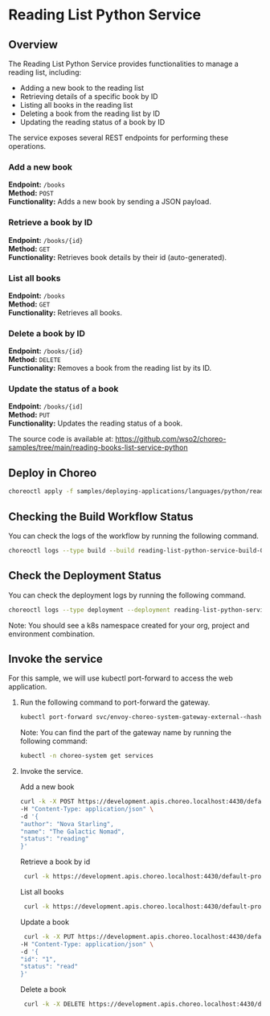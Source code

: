 # Reading List Python Service

## Overview
The Reading List Python Service provides functionalities to manage a reading list, including:
- Adding a new book to the reading list
- Retrieving details of a specific book by ID
- Listing all books in the reading list
- Deleting a book from the reading list by ID
- Updating the reading status of a book by ID

The service exposes several REST endpoints for performing these operations.

### Add a new book
**Endpoint:** `/books`  
**Method:** `POST`  
**Functionality:** Adds a new book by sending a JSON payload.

### Retrieve a book by ID
**Endpoint:** `/books/{id}`  
**Method:** `GET`  
**Functionality:** Retrieves book details by their id (auto-generated).

### List all books
**Endpoint:** `/books`  
**Method:** `GET`  
**Functionality:** Retrieves all books.

### Delete a book by ID
**Endpoint:** `/books/{id}`  
**Method:** `DELETE`  
**Functionality:** Removes a book from the reading list by its ID.

### Update the status of a book
**Endpoint:** `/books/{id]`  
**Method:** `PUT`  
**Functionality:** Updates the reading status of a book.

The source code is available at:
https://github.com/wso2/choreo-samples/tree/main/reading-books-list-service-python

## Deploy in Choreo

```bash
choreoctl apply -f samples/deploying-applications/languages/python/reading-list-service.yaml
``` 

## Checking the Build Workflow Status
You can check the logs of the workflow by running the following command.

```bash
choreoctl logs --type build --build reading-list-python-service-build-01 --organization default-org --project default-project --component reading-list-python-service
```

## Check the Deployment Status
You can check the deployment logs by running the following command.

```bash
choreoctl logs --type deployment --deployment reading-list-python-service-development-deployment-1 --organization default-org --project default-project --component reading-list-python-service
```

Note: You should see a k8s namespace created for your org, project and environment combination.

## Invoke the service
For this sample, we will use kubectl port-forward to access the web application.

1. Run the following command to port-forward the gateway.

    ```bash
    kubectl port-forward svc/envoy-choreo-system-gateway-external-<hash> -n choreo-system 4430:443
    ```

   Note: You can find the <hash> part of the gateway name by running the following command:
    ```bash
    kubectl -n choreo-system get services
   ```

2. Invoke the service.
   
   Add a new book
   ```bash
   curl -k -X POST https://development.apis.choreo.localhost:4430/default-project/reading-list-python-service/reading-list/books \
   -H "Content-Type: application/json" \
   -d '{
   "author": "Nova Starling",
   "name": "The Galactic Nomad",
   "status": "reading"
   }'
   ```
   
   Retrieve a book by id
   ```bash
    curl -k https://development.apis.choreo.localhost:4430/default-project/reading-list-python-service/reading-list/books/1
   ```
   
   List all books
   ```bash
    curl -k https://development.apis.choreo.localhost:4430/default-project/reading-list-python-service/reading-list/books
   ```

   Update a book
   ```bash
    curl -k -X PUT https://development.apis.choreo.localhost:4430/default-project/reading-list-python-service/reading-list/books/1
   -H "Content-Type: application/json" \
   -d '{
   "id": "1",
   "status": "read"
   }'
   ```

   Delete a book
   ```bash
    curl -k -X DELETE https://development.apis.choreo.localhost:4430/default-project/reading-list-python-service/reading-list/books/1
   ```
   